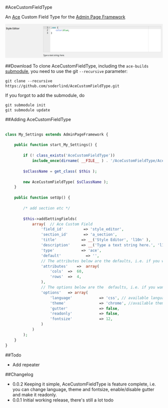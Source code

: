 #AceCustomFieldType

An [Ace](http://ace.c9.io/) Custom Field Type for the [Admin Page Framework](https://github.com/michaeluno/admin-page-framework)

![AceCustomFieldType - 'gutter' => true](AceCustomFieldType.png)

##Download
To clone AceCustomFieldType, including the `ace-builds` [submodule](https://github.com/ajaxorg/ace-builds), you need to use the git `--recursive` parameter: 

	git clone --recursive https://github.com/soderlind/AceCustomFieldType.git

If you forgot to add the submodule, do


	git submodule init
	git submodule update



##Adding AceCustomFieldType

```php

class My_Settings extends AdminPageFramework {

    public function start_My_Settings() {

        if (! class_exists('AceCustomFieldType'))
            include_once(dirname( __FILE__ ) . '/AceCustomFieldType/AceCustomFieldType.php');

        $sClassName = get_class( $this );

        new AceCustomFieldType( $sClassName );
    }

    public function setUp() {

		/* add section etc */

        $this->addSettingFields(
            array(  // Ace Custom Field
                'field_id'         => 'style_editor',
                'section_id'       => 'a_section',
                'title'           => __('Style Editor', 'l10n' ),
                'description'     => __('Type a text string here.', 'l10n' ),
                'type'            => 'ace',
                'default'           => '',
                // The attributes below are the defaults, i.e. if you want theses you don't have to set them
                'attributes'    =>  array(
                    'cols'  =>  60,
                    'rows'  =>  4,
                ),
                // The options below are the  defaults, i.e. if you want theses you don't have to set them
                'options'   => array(
					'language'            => 'css', // available languages https://github.com/ajaxorg/ace/tree/master/lib/ace/mode
					'theme'               => 'chrome', //available themes https://github.com/ajaxorg/ace/tree/master/lib/ace/theme
					'gutter'              => false,
					'readonly'            => false,
					'fontsize'            => 12,
        		)
            )
        );
    }
}
```

##Todo
* Add repeater

##Changelog
* 0.0.2 Keeping it simple, AceCustomFieldType is feature complete, i.e. you can change language, theme and fontsize, enable/disable gutter and make it readonly.
* 0.0.1 Initial working release, there's still a lot todo

